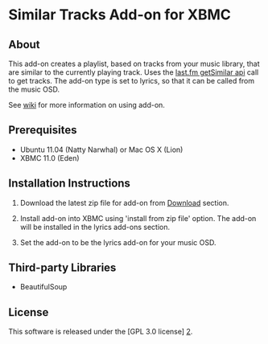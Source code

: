 Similar Tracks Add-on for XBMC
======================

About
-----
This add-on creates a playlist, based on tracks from your music library, that are similar to the currently playing track.
Uses the [last.fm getSimilar api][1] call to get tracks. 
The add-on type is set to lyrics, so that it can be called from the music OSD. 

See [wiki][3] for more information on using add-on.

Prerequisites
-----
- Ubuntu 11.04 (Natty Narwhal) or Mac OS X (Lion)
- XBMC 11.0 (Eden)

Installation Instructions
-----
1. Download the latest zip file for add-on from [Download][4] section.

2. Install add-on into XBMC using 'install from zip file' option. The add-on will be installed in the lyrics add-ons section.

3. Set the add-on to be the lyrics add-on for your music OSD.

Third-party Libraries
---------------------
- BeautifulSoup

License
-------
This software is released under the [GPL 3.0 license] [2].

[1]: http://www.last.fm/api/show/track.getSimilar
[2]: http://www.gnu.org/licenses/gpl-3.0.html
[3]: https://github.com/brianhornsby/similartracks-xbmc/wiki
[4]: https://github.com/brianhornsby/similartracks-xbmc/downloads